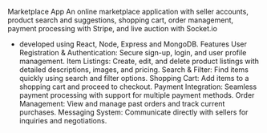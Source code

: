 Marketplace App
An online marketplace application with seller accounts, product search and suggestions, shopping cart, order management, payment processing with Stripe,
and live auction with Socket.io 
- developed using React, Node, Express and MongoDB.
Features
User Registration & Authentication: Secure sign-up, login, and user profile management.
Item Listings: Create, edit, and delete product listings with detailed descriptions, images, and pricing.
Search & Filter: Find items quickly using search and filter options.
Shopping Cart: Add items to a shopping cart and proceed to checkout.
Payment Integration: Seamless payment processing with support for multiple payment methods.
Order Management: View and manage past orders and track current purchases.
Messaging System: Communicate directly with sellers for inquiries and negotiations.
